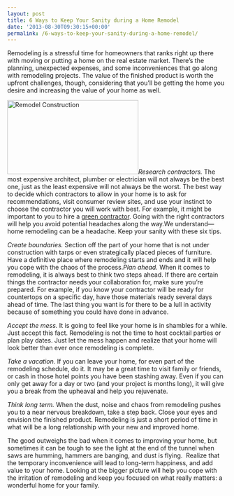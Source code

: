 ```yaml
---
layout: post
title: 6 Ways to Keep Your Sanity during a Home Remodel
date: '2013-08-30T09:30:15+00:00'
permalink: /6-ways-to-keep-your-sanity-during-a-home-remodel/
---
```

Remodeling is a stressful time for homeowners that ranks right up there with moving or putting a home on the real estate market. There’s the planning, unexpected expenses, and some inconveniences that go along with remodeling projects. The value of the finished product is worth the upfront challenges, though, considering that you’ll be getting the home you desire and increasing the value of your home as well.

<img class="alignright size-medium wp-image-1320" title="Murray Lampert Remodel Construction" alt="Remodel Construction" src="http://murraylampert.com/wp-content/uploads/2013/08/Murray-Lampert-Remodel-Construction-300x169.jpg" width="300" height="169" /><em>Research contractors.</em> The most expensive architect, plumber or electrician will not always be the best one, just as the least expensive will not always be the worst. The best way to decide which contractors to allow in your home is to ask for recommendations, visit consumer review sites, and use your instinct to choose the contractor you will work with best. For example, it might be important to you to hire a <a href="http://www.murraylampert.com/san-diego-green-home-construction/">green contractor</a>. Going with the right contractors will help you avoid potential headaches along the way.We understand—home remodeling can be a headache. Keep your sanity with these six tips.
<div><em>Create boundaries.</em> Section off the part of your home that is not under construction with tarps or even strategically placed pieces of furniture. Have a definitive place where remodeling starts and ends and it will help you cope with the chaos of the process.<em>Plan ahead.</em> When it comes to remodeling, it is always best to think two steps ahead. If there are certain things the contractor needs your collaboration for, make sure you’re prepared. For example, if you know your contractor will be ready for countertops on a specific day, have those materials ready several days ahead of time. The last thing you want is for there to be a lull in activity because of something you could have done in advance.

<em>Accept the mess.</em> It is going to feel like your home is in shambles for a while. Just accept this fact. Remodeling is not the time to host cocktail parties or plan play dates. Just let the mess happen and realize that your home will look better than ever once remodeling is complete.

<em>Take a vacation.</em> If you can leave your home, for even part of the remodeling schedule, do it. It may be a great time to visit family or friends, or cash in those hotel points you have been stashing away. Even if you can only get away for a day or two (and your project is months long), it will give you a break from the upheaval and help you rejuvenate.

<em>Think long term.</em> When the dust, noise and chaos from remodeling pushes you to a near nervous breakdown, take a step back. Close your eyes and envision the finished product. Remodeling is just a short period of time in what will be a long relationship with your new and improved home.

The good outweighs the bad when it comes to improving your home, but sometimes it can be tough to see the light at the end of the tunnel when saws are humming, hammers are banging, and dust is flying.  Realize that the temporary inconvenience will lead to long-term happiness, and add value to your home. Looking at the bigger picture will help you cope with the irritation of remodeling and keep you focused on what really matters: a wonderful home for your family.

&nbsp;

</div>
